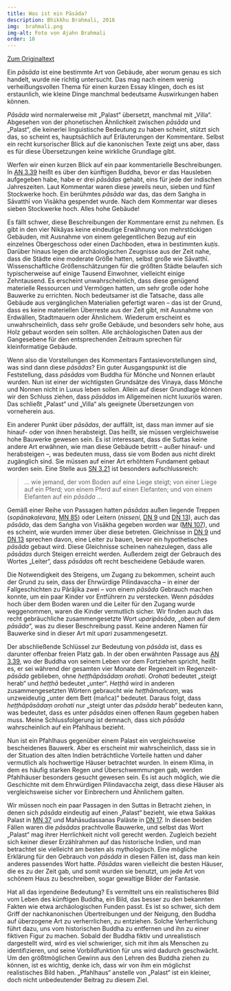 ```yaml
---
title: Was ist ein Pāsāda?
description: Bhikkhu Brahmali, 2016
img:  brahmali.png
img-alt: Foto von Ajahn Brahmali
order: 10
---
```


[Zum Originaltext](https://discourse.suttacentral.net/t/what-is-a-pasada/3083)

Ein *pāsāda* ist eine bestimmte Art von Gebäude, aber worum genau es sich handelt, wurde nie richtig untersucht. Das mag nach einem wenig verheißungsvollen Thema für einen kurzen Essay klingen, doch es ist erstaunlich, wie kleine Dinge manchmal bedeutsame Auswirkungen haben können. 

*Pāsāda* wird normalerweise mit „Palast“ übersetzt, manchmal mit „Villa“. Abgesehen von der phonetischen Ähnlichkeit zwischen *pāsāda* und „Palast“, die keinerlei linguistische Bedeutung zu haben scheint, stützt sich das, so scheint es, hauptsächlich auf Erläuterungen der Kommentare. Selbst ein recht kursorischer Blick auf die kanonischen Texte zeigt uns aber, dass es für diese Übersetzungen keine wirkliche Grundlage gibt. 

Werfen wir einen kurzen Blick auf ein paar kommentarielle Beschreibungen. In [AN 3.39](#/sutta/an3.39/de/sabbamitta) heißt es über den künftigen Buddha, bevor er das Hausleben aufgegeben habe, habe er drei *pāsādas* gehabt, eins für  jede der indischen Jahreszeiten. Laut Kommentar waren diese jeweils neun, sieben und fünf Stockwerke hoch. Ein berühmtes *pāsāda* war das, das dem Saṅgha in Sāvatthī von Visākha gespendet wurde. Nach dem Kommentar war dieses sieben Stockwerke hoch. Alles hohe Gebäude! 

Es fällt schwer, diese Beschreibungen der Kommentare ernst zu nehmen. Es gibt in den vier Nikāyas keine eindeutige Erwähnung von mehrstöckigen Gebäuden, mit Ausnahme von einem gelegentlichen Bezug auf ein einzelnes Obergeschoss oder einen Dachboden, etwa in bestimmten *kuṭis*. Darüber hinaus legen die archäologischen Zeugnisse aus der Zeit nahe, dass die Städte eine moderate Größe hatten, selbst große wie Sāvatthī. Wissenschaftliche Größenschätzungen für die größten Städte belaufen sich typischerweise auf einige Tausend Einwohner, vielleicht einige Zehntausend. Es erscheint unwahrscheinlich, dass diese genügend materielle Ressourcen und Vermögen hatten, um sehr große oder hohe Bauwerke zu errichten. Noch bedeutsamer ist die Tatsache, dass alle Gebäude aus vergänglichen Materialien gefertigt waren – das ist der Grund, dass es keine materiellen Überreste aus der Zeit gibt,  mit Ausnahme von Erdwällen, Stadtmauern oder Ähnlichem. Wiederum erscheint es unwahrscheinlich, dass sehr große Gebäude, und besonders sehr hohe, aus Holz gebaut worden sein sollten. Alle archäologischen Daten aus der Gangesebene für den entsprechenden Zeitraum sprechen für kleinformatige Gebäude. 

Wenn also die Vorstellungen des Kommentars Fantasievorstellungen sind, was sind dann diese *pāsādas*? Ein guter Ausgangspunkt ist die Feststellung, dass *pāsādas* vom Buddha für Mönche und Nonnen erlaubt wurden. Nun ist einer der wichtigsten Grundsätze des Vinaya, dass Mönche und Nonnen nicht in Luxus leben sollen. Allein auf dieser Grundlage können wir den Schluss ziehen, dass *pāsādas* im Allgemeinen nicht luxuriös waren. Das schließt „Palast“ und „Villa“ als geeignete Übersetzungen von vorneherein aus. 

Ein anderer Punkt über *pāsādas*, der auffällt, ist, dass man immer auf sie hinauf- oder von ihnen herabsteigt. Das heißt, sie müssen vergleichsweise hohe Bauwerke gewesen sein. Es ist interessant, dass die Suttas keine andere Art erwähnen, wie man diese Gebäude betritt – außer hinauf- und herabsteigen –, was bedeuten muss, dass sie vom Boden aus nicht direkt zugänglich sind. Sie müssen auf einer Art erhöhtem Fundament gebaut worden sein. Eine Stelle aus [SN 3.21](#/sutta/sn3.21:5.1/de/sabbamitta) ist besonders aufschlussreich: 

> … wie jemand, der vom Boden auf eine Liege steigt; von einer Liege auf ein Pferd; von einem Pferd auf einen Elefanten; und von einem Elefanten auf ein *pāsāda* …

Gemäß einer Reihe von Passagen hatten *pāsādas* außen liegende Treppen (*sopānakaḷevara*, [MN 85](#/sutta/mn85:5.1/de/sabbamitta)) oder Leitern (*nisseṇi*, [DN 9](#/sutta/dn9:37.1/de/sabbamitta) und [DN 13](#/sutta/dn13:21.0/de/sabbamitta)), auch das *pāsāda*, das dem Saṅgha von Visākha gegeben worden war ([MN 107](#/sutta/mn107:2.2/de/sabbamitta)), und es scheint, wie wurden immer über diese betreten. Gleichnisse in [DN 9](#/sutta/dn9/de/sabbamitta) und [DN 13](#/sutta/dn13/de/sabbamitta) sprechen davon, eine Leiter zu bauen, bevor ein hypothetisches *pāsāda* gebaut wird. Diese Gleichnisse scheinen nahezulegen, dass alle *pāsādas* durch Steigen erreicht werden. Außerdem zeigt der Gebrauch des Wortes „Leiter“, dass *pāsādas* oft recht bescheidene Gebäude waren. 

Die Notwendigkeit des Steigens, um Zugang zu bekommen, scheint auch der Grund zu sein, dass der Ehrwürdige Pilindavaccha – in einer der Fallgeschichten zu Pārājika zwei – von einem *pāsāda* Gebrauch machen konnte, um ein paar Kinder vor Entführern zu verstecken. Wenn *pāsādas* hoch über dem Boden waren und die Leiter für den Zugang wurde weggenommen, waren die Kinder vermutlich sicher. Wir finden auch das recht gebräuchliche zusammengesetzte Wort *uparipāsāda*, „oben auf dem *pāsāda*“,  was zu dieser Beschreibung passt. Keine anderen Namen für Bauwerke sind in dieser Art mit *upari* zusammengesetzt. 

Der abschließende Schlüssel zur Bedeutung von *pāsāda* ist, dass es darunter offenbar freien Platz gab. In der oben erwähnten Passage aus [AN 3.39](#/sutta/an3.39:2.2/de/sabbamitta), wo der Buddha von seinem Leben vor dem Fortziehen spricht, heißt es, er sei während der gesamten vier Monate der Regenzeit im Regenzeit-*pāsāda* geblieben, ohne *heṭṭhāpāsādaṃ orohati*. *Orohati* bedeutet „steigt herab“ und *heṭṭhā* bedeutet „unter“. *Heṭṭhā* wird in anderen zusammengesetzten Wörtern gebraucht wie *heṭṭhāmañcaṃ*, was unzweideutig „unter dem Bett (mañca)“ bedeutet. Daraus folgt, dass *heṭṭhāpāsādaṃ orohati* nur „steigt unter das *pāsāda* herab“ bedeuten kann, was bedeutet, dass es unter *pāsādas* einen offenen Raum gegeben haben muss. Meine Schlussfolgerung ist demnach, dass sich *pāsāda* wahrscheinlich auf ein Pfahlhaus bezieht. 

Nun ist ein Pfahlhaus gegenüber einem Palast ein vergleichsweise bescheidenes Bauwerk. Aber es erscheint mir wahrscheinlich, dass sie in der Situation des alten Indien beträchtliche Vorteile hatten und  daher vermutlich als hochwertige Häuser betrachtet wurden. In einem Klima, in dem es häufig starken Regen und Überschwemmungen gab, werden Pfahlhäuser besonders gesucht gewesen sein. Es ist auch möglich, wie die Geschichte mit dem Ehrwürdigen Pilindavaccha zeigt, dass diese Häuser als vergleichsweise sicher vor Einbrechern und Ähnlichem galten. 

Wir müssen noch ein paar Passagen in den Suttas in Betracht ziehen, in denen sich *pāsāda* eindeutig auf einen „Palast“ bezieht, wie etwa Sakkas Palast in [MN 37](#/sutta/mn37:8.8/de/sabbamitta) und Mahāsudassanas Paläste in [DN 17](#/sutta/dn17:1.25.8/de/sabbamitta). In diesen beiden Fällen waren die *pāsādas* prachtvolle Bauwerke, und selbst das Wort „Palast“ mag ihrer Herrlichkeit nicht voll gerecht werden. Zugleich bezieht sich keiner dieser Erzählrahmen auf das historische Indien, und man betrachtet sie vielleicht am besten als mythologisch. Eine mögliche Erklärung für den Gebrauch von *pāsāda* in diesen Fällen ist, dass man kein anderes passendes Wort hatte. *Pāsādas* waren vielleicht die besten Häuser, die es zu der Zeit gab, und somit wurden sie benutzt, um jede Art von schönem Haus zu beschreiben, sogar gewaltige Bilder der Fantasie. 

Hat all das irgendeine Bedeutung? Es vermittelt uns ein realistischeres Bild vom Leben des künftigen Buddha, ein Bild, das besser zu den bekannten Fakten wie etwa archäologischen Funden passt. Es ist so schwer, sich dem Griff der nachkanonischen Übertreibungen und der Neigung, den Buddha auf überzogene Art zu verherrlichen, zu entziehen. Solche Verherrlichung führt dazu, uns vom historischen Buddha zu entfernen und ihn zu einer fiktiven Figur zu machen. Sobald der Buddha fiktiv und unrealistisch dargestellt wird, wird es viel schwieriger, sich mit ihm als Menschen zu identifizieren, und seine Vorbildfunktion für uns wird dadurch geschwächt. Um den größtmöglichen Gewinn aus den Lehren des Buddha ziehen zu können, ist es wichtig, denke ich, dass wir von ihm ein möglichst realistisches Bild haben. „Pfahlhaus“ anstelle von „Palast“ ist ein kleiner, doch nicht unbedeutender Beitrag zu diesem Ziel. 

